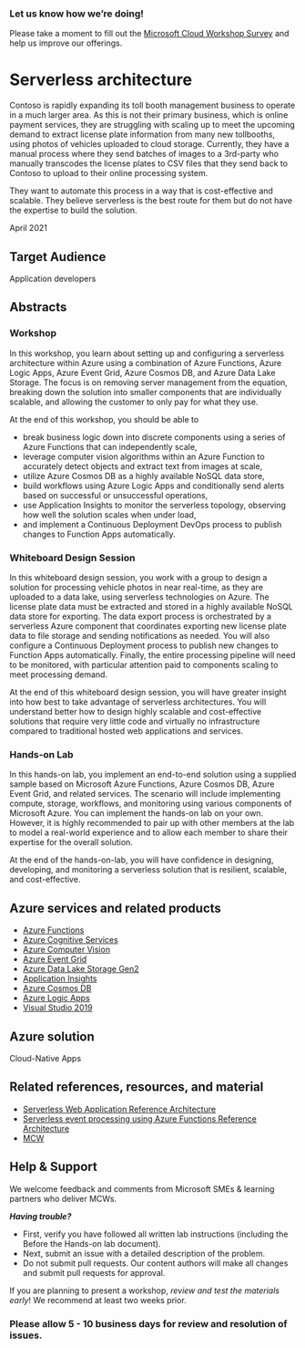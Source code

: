 ### Let us know how we’re doing!

Please take a moment to fill out the [Microsoft Cloud Workshop Survey](https://forms.office.com/Pages/ResponsePage.aspx?id=v4j5cvGGr0GRqy180BHbRyEtIpX7sDdChuWsXhzKJXJUNjFBVkROWDhSSVdYT0dSRkY4UVFCVzZBVy4u) and help us improve our offerings.

# Serverless architecture

Contoso is rapidly expanding its toll booth management business to operate in a much larger area. As this is not their primary business, which is online payment services, they are struggling with scaling up to meet the upcoming demand to extract license plate information from many new tollbooths, using photos of vehicles uploaded to cloud storage. Currently, they have a manual process where they send batches of images to a 3rd-party who manually transcodes the license plates to CSV files that they send back to Contoso to upload to their online processing system.

They want to automate this process in a way that is cost-effective and scalable. They believe serverless is the best route for them but do not have the expertise to build the solution.

April 2021

## Target Audience

Application developers

## Abstracts

### Workshop

In this workshop, you learn about setting up and configuring a serverless architecture within Azure using a combination of Azure Functions, Azure Logic Apps, Azure Event Grid, Azure Cosmos DB, and Azure Data Lake Storage. The focus is on removing server management from the equation, breaking down the solution into smaller components that are individually scalable, and allowing the customer to only pay for what they use.

At the end of this workshop, you should be able to

- break business logic down into discrete components using a series of Azure Functions that can independently scale,
- leverage computer vision algorithms within an Azure Function to accurately detect objects and extract text from images at scale,
- utilize Azure Cosmos DB as a highly available NoSQL data store,
- build workflows using Azure Logic Apps and conditionally send alerts based on successful or unsuccessful operations,
- use Application Insights to monitor the serverless topology, observing how well the solution scales when under load,
- and implement a Continuous Deployment DevOps process to publish changes to Function Apps automatically.

### Whiteboard Design Session

In this whiteboard design session, you work with a group to design a solution for processing vehicle photos in near real-time, as they are uploaded to a data lake, using serverless technologies on Azure. The license plate data must be extracted and stored in a highly available NoSQL data store for exporting. The data export process is orchestrated by a serverless Azure component that coordinates exporting new license plate data to file storage and sending notifications as needed. You will also configure a Continuous Deployment process to publish new changes to Function Apps automatically. Finally, the entire processing pipeline will need to be monitored, with particular attention paid to components scaling to meet processing demand.

At the end of this whiteboard design session, you will have greater insight into how best to take advantage of serverless architectures. You will understand better how to design highly scalable and cost-effective solutions that require very little code and virtually no infrastructure compared to traditional hosted web applications and services.

### Hands-on Lab

In this hands-on lab, you implement an end-to-end solution using a supplied sample based on Microsoft Azure Functions, Azure Cosmos DB, Azure Event Grid, and related services. The scenario will include implementing compute, storage, workflows, and monitoring using various components of Microsoft Azure. You can implement the hands-on lab on your own. However, it is highly recommended to pair up with other members at the lab to model a real-world experience and to allow each member to share their expertise for the overall solution.

At the end of the hands-on-lab, you will have confidence in designing, developing, and monitoring a serverless solution that is resilient, scalable, and cost-effective.

## Azure services and related products

- [Azure Functions](https://docs.microsoft.com/azure/azure-functions/functions-overview)
- [Azure Cognitive Services](https://docs.microsoft.com/azure/cognitive-services/what-are-cognitive-services)
- [Azure Computer Vision](https://docs.microsoft.com/azure/cognitive-services/custom-vision-service/overview)
- [Azure Event Grid](https://docs.microsoft.com/azure/event-grid/overview)
- [Azure Data Lake Storage Gen2](https://docs.microsoft.com/azure/storage/blobs/data-lake-storage-introduction)
- [Application Insights](https://docs.microsoft.com/azure/azure-monitor/app/app-insights-overview)
- [Azure Cosmos DB](https://docs.microsoft.com/azure/cosmos-db/introduction)
- [Azure Logic Apps](https://docs.microsoft.com/azure/logic-apps/logic-apps-overview)
- [Visual Studio 2019](https://visualstudio.microsoft.com/vs/)

## Azure solution

Cloud-Native Apps

## Related references, resources, and material

- [Serverless Web Application Reference Architecture](https://docs.microsoft.com/azure/architecture/reference-architectures/serverless/web-app)
- [Serverless event processing using Azure Functions Reference Architecture](https://docs.microsoft.com/azure/architecture/reference-architectures/serverless/event-processing)
- [MCW](https://github.com/Microsoft/MCW)

## Help & Support

We welcome feedback and comments from Microsoft SMEs & learning partners who deliver MCWs.

**_Having trouble?_**

- First, verify you have followed all written lab instructions (including the Before the Hands-on lab document).
- Next, submit an issue with a detailed description of the problem.
- Do not submit pull requests. Our content authors will make all changes and submit pull requests for approval.

If you are planning to present a workshop, _review and test the materials early_! We recommend at least two weeks prior.

### Please allow 5 - 10 business days for review and resolution of issues.
